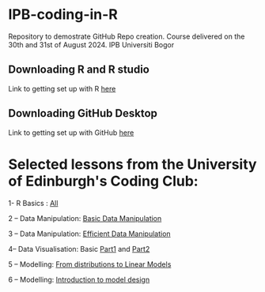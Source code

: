 # IPB-coding-in-R
 
 Repository to demostrate GitHub Repo creation. Course delivered on the 30th and 31st of August 2024. 
 IPB Universiti Bogor 

 ## Downloading R and R studio
Link to getting set up with R [here](https://rstudio-education.github.io/hopr/starting.html)

## Downloading GitHub Desktop
Link to getting set up with GitHub [here](https://docs.github.com/en/desktop/installing-and-authenticating-to-github-desktop/setting-up-github-desktop)


# Selected lessons from the University of Edinburgh's Coding Club: 

1- R Basics : [All](https://ourcodingclub.github.io/tutorials.html) 

2 – Data Manipulation: [Basic Data Manipulation](https://ourcodingclub.github.io/tutorials/data-manip-intro/) 

3 – Data Manipulation: [Efficient Data Manipulation](https://ourcodingclub.github.io/tutorials/data-manip-efficient/)

4– Data Visualisation: Basic [Part1](https://ourcodingclub.github.io/tutorials/datavis/) and [Part2](https://ourcodingclub.github.io/tutorials/data-vis-2/)

5 – Modelling: [From distributions to Linear Models](https://ourcodingclub.github.io/tutorials/modelling/)

6 – Modelling: [Introduction to model design](https://ourcodingclub.github.io/tutorials/model-design/)

